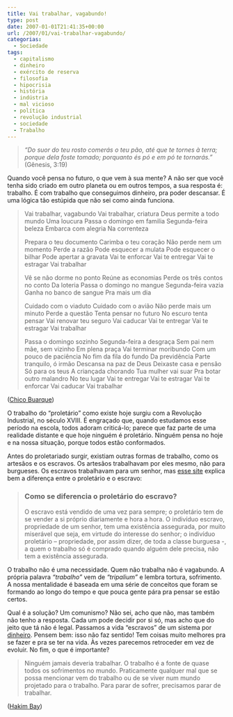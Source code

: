 ```yaml
---
title: Vai trabalhar, vagabundo!
type: post
date: 2007-01-01T21:41:35+00:00
url: /2007/01/vai-trabalhar-vagabundo/
categorias:
  - Sociedade
tags:
  - capitalismo
  - dinheiro
  - exército de reserva
  - filosofia
  - hipocrisia
  - história
  - indústria
  - mal vicioso
  - política
  - revolução industrial
  - sociedade
  - Trabalho
---
```


> _“Do suor do teu rosto comerás o teu pão, até que te tornes à terra; porque dela foste tomado; porquanto és pó e em pó te tornarás.”_ (Gênesis, 3:19)

Quando você pensa no futuro, o que vem à sua mente? A não ser que você tenha sido criado em outro planeta ou em outros tempos, a sua resposta é: trabalho. É com trabalho que conseguimos dinheiro, pra poder descansar. É uma lógica tão estúpida que não sei como ainda funciona.

> Vai trabalhar, vagabundo
> Vai trabalhar, criatura
> Deus permite a todo mundo
> Uma loucura
> Passa o domingo em familia
> Segunda-feira beleza
> Embarca com alegria
> Na correnteza
>
> Prepara o teu documento
> Carimba o teu coração
> Não perde nem um momento
> Perde a razão
> Pode esquecer a mulata
> Pode esquecer o bilhar
> Pode apertar a gravata
> Vai te enforcar
> Vai te entregar
> Vai te estragar
> Vai trabalhar
>
> Vê se não dorme no ponto
> Reúne as economias
> Perde os três contos no conto
> Da loteria
> Passa o domingo no mangue
> Segunda-feira vazia
> Ganha no banco de sangue
> Pra mais um dia
>
> Cuidado com o viaduto
> Cuidado com o avião
> Não perde mais um minuto
> Perde a questão
> Tenta pensar no futuro
> No escuro tenta pensar
> Vai renovar teu seguro
> Vai caducar
> Vai te entregar
> Vai te estragar
> Vai trabalhar
>
> Passa o domingo sozinho
> Segunda-feira a desgraça
> Sem pai nem mãe, sem vizinho
> Em plena praça
> Vai terminar moribundo
> Com um pouco de paciência
> No fim da fila do fundo
> Da previdência
> Parte tranquilo, ó irmão
> Descansa na paz de Deus
> Deixaste casa e pensão
> Só para os teus
> A criançada chorando
> Tua mulher vai suar
> Pra botar outro malandro
> No teu lugar
> Vai te entregar
> Vai te estragar
> Vai te enforcar
> Vai caducar
> Vai trabalhar

([Chico Buarque][1])

O trabalho do “proletário” como existe hoje surgiu com a Revolução Industrial, no século XVIII. É engraçado que, quando estudamos esse período na escola, todos adoram criticá-lo; parece que faz parte de uma realidade distante e que hoje ninguém é proletário. Ninguém pensa no hoje e na nossa situação, porque todos estão conformados.

Antes do proletariado surgir, existiam outras formas de trabalho, como os artesãos e os escravos. Os artesãos trabalhavam por eles mesmo, não para burgueses. Os escravos trabalhavam para um senhor, mas [esse site][2] explica bem a diferença entre o proletário e o escravo:

> ### Como se diferencia o proletário do escravo?
>
> O escravo está vendido de uma vez para sempre; o proletário tem de se vender a si próprio diariamente e hora a hora. O indivíduo escravo, propriedade de um senhor, tem uma existência assegurada, por muito miserável que seja, em virtude do interesse do senhor; o indivíduo proletário – propriedade, por assim dizer, de toda a classe burguesa -, a quem o trabalho só é comprado quando alguém dele precisa, não tem a existência assegurada.

O trabalho não é uma necessidade. Quem não trabalha não é vagabundo. A própria palavra _“trabalho”_ vem de _“tripalium”_ e lembra tortura, sofrimento. A nossa mentalidade é baseada em uma série de conceitos que foram se formando ao longo do tempo e que pouca gente pára pra pensar se estão certos.

Qual é a solução? Um comunismo? Não sei, acho que não, mas também não tenho a resposta. Cada um pode decidir por si só, mas acho que do jeito que tá não é legal. Passamos a vida “escravos” de um sistema por [dinheiro][3]. Pensem bem: isso não faz sentido! Tem coisas muito melhores pra se fazer e pra se ter na vida. Às vezes parecemos retroceder em vez de evoluir. No fim, o que é importante?

> Ninguém jamais deveria trabalhar. O trabalho é a fonte de quase todos os sofrimentos no mundo. Praticamente qualquer mal que se possa mencionar vem do trabalho ou de se viver num mundo projetado para o trabalho. Para parar de sofrer, precisamos parar de trabalhar.

([Hakim Bay][4])

[1]: http://pt.wikipedia.org/wiki/Chico_Buarque
[2]: http://www.marxists.org/portugues/marx/1847/11/principios-comunismo-oe.htm
[3]: /2006/12/a-necessidade-de-ter-dinheiro/
[4]: http://pt.wikipedia.org/wiki/Hakim_Bey
